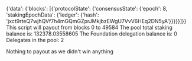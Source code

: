 {'data': {'blocks': [{'protocolState': {'consensusState': {'epoch': 8, 'stakingEpochData': {'ledger': {'hash': 'jxct9rteQ7wjhQVf7h4mGQmGZprJMkjbzEWgU7VvV6HEq2DN5yA'}}}}}]}}
This script will payout from blocks 0 to 49584
The pool total staking balance is:    132378.03558605
The Foundation delegation balance is: 0
Delegates in the pool:                2

Nothing to payout as we didn't win anything

